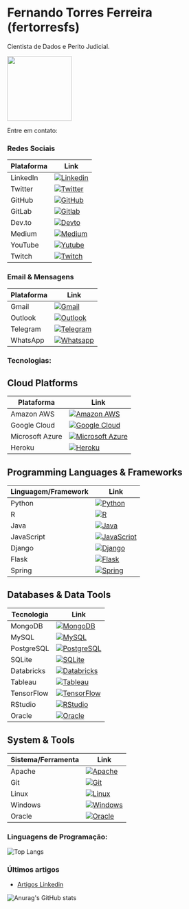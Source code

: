 # Fernando Torres Ferreira (fertorresfs)

Cientista de Dados e Perito Judicial.

[<img src="https://media.licdn.com/dms/image/v2/D4D03AQFT1eooOtMQ_A/profile-displayphoto-shrink_800_800/profile-displayphoto-shrink_800_800/0/1711856059813?e=1736985600&v=beta&t=3TUSwO3IvojRuHITfBYCj__1DsO1JbJnKalZHwAFSys" width="150" height="150">](https://github.com/fertorresfs)

Entre em contato:

### Redes Sociais

| Plataforma     | Link                                                                     |
|-----------------|-----------------------------------------------------------------------------|
| LinkedIn       | [![Linkedin](https://img.shields.io/badge/LinkedIn-0077B5?style=for-the-badge&logo=linkedin&logoColor=white)](https://www.linkedin.com/in/fertorresfs/) |
| Twitter         | [![Twitter](https://img.shields.io/badge/Twitter-1DA1F2?style=for-the-badge&logo=twitter&logoColor=white)](https://x.com/fertorresfs)      |
| GitHub         | [![GitHub](https://img.shields.io/badge/GitHub-100000?style=for-the-badge&logo=github&logoColor=white)](https://github.com/fertorresfs) |
| GitLab         | [![Gitlab](https://img.shields.io/badge/GitLab-330F63?style=for-the-badge&logo=gitlab&logoColor=white)](https://gitlab.com/fertorresfs) |
| Dev.to         | [![Devto](https://img.shields.io/badge/dev.to-0A0A0A?style=for-the-badge&logo=devdotto&logoColor=white)](https://dev.to/fertorresfs) |
| Medium          | [![Medium](https://img.shields.io/badge/Medium-12100E?style=for-the-badge&logo=medium&logoColor=white)](https://medium.com/@fertorresfs)     |
| YouTube         | [![Yutube](https://img.shields.io/badge/YouTube-FF0000?style=for-the-badge&logo=youtube&logoColor=white)](https://www.youtube.com/@fertorresfs) |
| Twitch         | [![Twitch](https://img.shields.io/badge/Twitch-9146FF?style=for-the-badge&logo=twitch&logoColor=white)](https://www.twitch.tv/fertorresfs) |

### Email & Mensagens

| Plataforma     | Link                                                                     |
|-----------------|-----------------------------------------------------------------------------|
| Gmail           | [![Gmail](https://img.shields.io/badge/Gmail-D14836?style=for-the-badge&logo=gmail&logoColor=white)](mailto:phertorrez@gmail.com)       |
| Outlook        | [![Outlook](https://img.shields.io/badge/Microsoft_Outlook-0078D4?style=for-the-badge&logo=microsoft-outlook&logoColor=white)](mailto:fernando-torres@live.com) |
| Telegram        | [![Telegram](https://img.shields.io/badge/Telegram-2CA5E0?style=for-the-badge&logo=telegram&logoColor=white)](https://t.me/+5514998223377)   |
| WhatsApp       | [![Whatsapp](https://img.shields.io/badge/WhatsApp-25D366?style=for-the-badge&logo=whatsapp&logoColor=white)](https://wa.me/14998223377) |

### Tecnologias:

## Cloud Platforms

| Plataforma      | Link                                                                            |
|-----------------|------------------------------------------------------------------------------------|
| Amazon AWS       | [![Amazon AWS](https://img.shields.io/badge/Amazon_AWS-FF9900?style=for-the-badge&logo=amazonaws&logoColor=white)](https://aws.amazon.com/) |
| Google Cloud     | [![Google Cloud](https://img.shields.io/badge/Google_Cloud-4285F4?style=for-the-badge&logo=google-cloud&logoColor=white)](https://cloud.google.com/) |
| Microsoft Azure  | [![Microsoft Azure](https://img.shields.io/badge/Microsoft_Azure-0089D6?style=for-the-badge&logo=microsoft-azure&logoColor=white)](https://azure.microsoft.com/) |
| Heroku           | [![Heroku](https://img.shields.io/badge/Heroku-430098?style=for-the-badge&logo=heroku&logoColor=white)](https://www.heroku.com/)         |

## Programming Languages & Frameworks

| Linguagem/Framework | Link                                                                            |
|----------------------|------------------------------------------------------------------------------------|
| Python              | [![Python](https://img.shields.io/badge/Python-3776AB?style=for-the-badge&logo=python&logoColor=white)](https://www.python.org/)     |
| R                   | [![R](https://img.shields.io/badge/R-276DC3?style=for-the-badge&logo=r&logoColor=white)](https://www.r-project.org/)             |
| Java                | [![Java](https://img.shields.io/badge/Java-ED8B00?style=for-the-badge&logo=openjdk&logoColor=white)](https://www.java.com/)         |
| JavaScript          | [![JavaScript](https://img.shields.io/badge/JavaScript-323330?style=for-the-badge&logo=javascript&logoColor=F7DF1E)](https://www.javascript.com/) |
| Django              | [![Django](https://img.shields.io/badge/Django-092E20?style=for-the-badge&logo=django&logoColor=white)](https://www.djangoproject.com/) |
| Flask               | [![Flask](https://img.shields.io/badge/Flask-000000?style=for-the-badge&logo=flask&logoColor=white)](https://flask.palletsprojects.com/en/2.3.x/) |
| Spring              | [![Spring](https://img.shields.io/badge/Spring-6DB33F?style=for-the-badge&logo=spring&logoColor=white)](https://spring.io/)         |

## Databases & Data Tools

| Tecnologia        | Link                                                                            |
|--------------------|------------------------------------------------------------------------------------|
| MongoDB            | [![MongoDB](https://img.shields.io/badge/MongoDB-4EA94B?style=for-the-badge&logo=mongodb&logoColor=white)](https://www.mongodb.com/)     |
| MySQL              | [![MySQL](https://img.shields.io/badge/MySQL-00000F?style=for-the-badge&logo=mysql&logoColor=white)](https://www.mysql.com/)           |
| PostgreSQL         | [![PostgreSQL](https://img.shields.io/badge/PostgreSQL-316192?style=for-the-badge&logo=postgresql&logoColor=white)](https://www.postgresql.org/) |
| SQLite             | [![SQLite](https://img.shields.io/badge/SQLite-07405E?style=for-the-badge&logo=sqlite&logoColor=white)](https://www.sqlite.org/)       |
| Databricks         | [![Databricks](https://img.shields.io/badge/Databricks-FF3621?style=for-the-badge&logo=Databricks&logoColor=white)](https://databricks.com/) |
| Tableau            | [![Tableau](https://img.shields.io/badge/Tableau-E97627?style=for-the-badge&logo=Tableau&logoColor=white)](https://www.tableau.com/)    |
| TensorFlow         | [![TensorFlow](https://img.shields.io/badge/TensorFlow-FF6F00?style=for-the-badge&logo=tensorflow&logoColor=white)](https://www.tensorflow.org/) |
| RStudio            | [![RStudio](https://img.shields.io/badge/RStudio-75AADB?style=for-the-badge&logo=RStudio&logoColor=white)](https://rstudio.com/)       |
| Oracle              | [![Oracle](https://img.shields.io/badge/Oracle-F80000?style=for-the-badge&logo=Oracle&logoColor=white)](https://www.oracle.com/)         |

## System & Tools

| Sistema/Ferramenta | Link                                                                            |
|----------------------|------------------------------------------------------------------------------------|
| Apache              | [![Apache](https://img.shields.io/badge/Apache-CA2136?style=for-the-badge&logo=apache&logoColor=white)](https://apache.org/)             |
| Git                 | [![Git](https://img.shields.io/badge/GIT-E44C30?style=for-the-badge&logo=git&logoColor=white)](https://git-scm.com/)                 |
| Linux               | [![Linux](https://img.shields.io/badge/Linux-FCC624?style=for-the-badge&logo=linux&logoColor=black)](https://www.linux.org/)            |
| Windows             | [![Windows](https://img.shields.io/badge/Windows-0078D6?style=for-the-badge&logo=windows&logoColor=white)](https://www.microsoft.com/en-us/windows) |
| Oracle              | [![Oracle](https://img.shields.io/badge/Oracle-F80000?style=for-the-badge&logo=Oracle&logoColor=white)](https://www.oracle.com/)         |

### Linguagens de Programação:
![Top Langs](https://github-readme-stats.vercel.app/api/top-langs/?username=fertorresfs&hide_progress=true&theme=dark)

### Últimos artigos

- [Artigos Linkedin](https://www.linkedin.com/in/fertorresfs/recent-activity/articles/)<br/>


![Anurag's GitHub stats](https://github-readme-stats.vercel.app/api?username=fertorresfs&show_icons=true&theme=dark)
